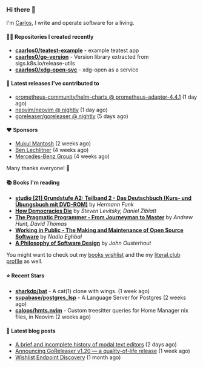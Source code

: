 ### Hi there 👋

I'm [Carlos](https://caarlos0.dev), I write and operate software for a living.

#### 👨‍💻 Repositories I created recently
- **[caarlos0/teatest-example](https://github.com/caarlos0/teatest-example)** - example teatest app
- **[caarlos0/go-version](https://github.com/caarlos0/go-version)** - Version library extracted from sigs.k8s.io/release-utils
- **[caarlos0/xdg-open-svc](https://github.com/caarlos0/xdg-open-svc)** - xdg-open as a service

#### 🚀 Latest releases I've contributed to


- [prometheus-community/helm-charts @ prometheus-adapter-4.4.1](https://github.com/prometheus-community/helm-charts/releases/tag/prometheus-adapter-4.4.1) (1 day ago)
- [neovim/neovim @ nightly](https://github.com/neovim/neovim/releases/tag/nightly) (1 day ago)
- [goreleaser/goreleaser @ nightly](https://github.com/goreleaser/goreleaser/releases/tag/nightly) (5 days ago)

#### ❤️ Sponsors
- [Mukul Mantosh](https://github.com/mukulmantosh) (2 weeks ago)
- [Ben Lechlitner](https://github.com/asphaltbuffet) (4 weeks ago)
- [Mercedes-Benz Group](https://github.com/mercedes-benz) (4 weeks ago)

Many thanks everyone! 🙏

#### 📚 Books I'm reading
- **[studio [21] Grundstufe A2: Teilband 2 - Das Deutschbuch (Kurs- und Übungsbuch mit DVD-ROM)](https://literal.club/caarlos0/book/hermann-funk-studio-21-grundstufe-a2-teilband-2-das-deutschbuch-kurs-und-ubungsbuch-mit-dvd-rom-9zuoy)** by _Hermann Funk_
- **[How Democracies Die](https://literal.club/caarlos0/book/how-democracies-die-5395k)** by _Steven Levitsky, Daniel Ziblatt_
- **[The Pragmatic Programmer - From Journeyman to Master](https://literal.club/caarlos0/book/andrew-hunt-david-thomas-the-pragmatic-programmer-7eoqj)** by _Andrew Hunt, David Thomas_
- **[Working in Public - The Making and Maintenance of Open Source Software](https://literal.club/caarlos0/book/working-in-public-d4nqv)** by _Nadia Eghbal_
- **[A Philosophy of Software Design](https://literal.club/caarlos0/book/a-philosophy-of-software-design-u58xx)** by _John Ousterhout_

You might want to check out my [books
wishlist](https://www.amazon.com.br/hz/wishlist/ls/EB8P7VS717SV) and the my
[literal.club profile](https://literal.club/caarlos0) as well.

#### ⭐ Recent Stars
- **[sharkdp/bat](https://github.com/sharkdp/bat)** - A cat(1) clone with wings. (1 week ago)
- **[supabase/postgres_lsp](https://github.com/supabase/postgres_lsp)** - A Language Server for Postgres (2 weeks ago)
- **[calops/hmts.nvim](https://github.com/calops/hmts.nvim)** - Custom treesitter queries for Home Manager nix files, in Neovim (2 weeks ago)

#### 📄 Latest blog posts
- [A brief and incomplete history of modal text editors](https://carlosbecker.com/posts/ed/) (2 days ago)
- [Announcing GoReleaser v1.20 — a quality-of-life release](https://carlosbecker.com/posts/goreleaser-v1.20/) (1 week ago)
- [Wishlist Endpoint Discovery](https://carlosbecker.com/posts/wishlist-sd/) (1 month ago)

